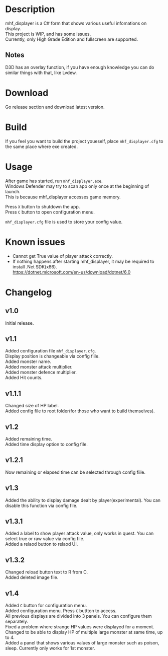 # Description
mhf_displayer is a C# form that shows various useful infomations on display.  
This project is WIP, and has some issues.  
Currently, only High Grade Edition and fullscreen are supported.   

## Notes
D3D has an overlay function, if you have enough knowledge you can do similar things with that, like Lvdew.  

# Download
Go release section and download latest version.

# Build
If you feel you want to build the project youeself, place `mhf_displayer.cfg` to the same place where exe created.

# Usage
After game has started, run `mhf_displayer.exe`.  
Windows Defender may try to scan app only once at the beginning of launch.  
This is because mhf_displayer accesses game memory.  

Press `X` button to shutdown the app.  
Press `C` button to open configuration menu.

`mhf_displayer.cfg` file is used to store your config value.  

# Known issues
- Cannot get True value of player attack correctly.  
- If nothing happens after starting mhf_displayer, it may be required to install .Net SDK(x86).  
https://dotnet.microsoft.com/en-us/download/dotnet/6.0


# Changelog

## v1.0
Initial release.

## v1.1
Added configuration file `mhf_displayer.cfg`.  
Display position is changeable via config fiile.  
Added monster name.  
Added monster attack multiplier.  
Added monster defence multiplier.  
Added Hit counts.

## v1.1.1
Changed size of HP label.  
Added config file to root folder(for those who want to build themselves).

## v1.2
Added remaining time.  
Added time display option to config file.  

## v1.2.1
Now remaining or elapsed time can be selected through config fiile.  

## v1.3
Added the ability to display damage dealt by player(experimental). You can disable this function via config file.

## v1.3.1
Added a label to show player attack value, only works in quest. You can select true or raw value via config file.  
Added a relaod button to relaod UI.

## v1.3.2
Changed reload button text to R from C.  
Added deleted image file.  

## v1.4
Added `C` button for configuration menu.  
Added configuration menu. Press `C` buttton to access.  
All previous displays are divided into 3 panels. You can configure them separately.  
Fixed a problem where strange HP values were displayed for a moment.  
Changed to be able to display HP of multiple large monster at same time, up to 4.   
Added a panel that shows various values of large monster such as poison, sleep. Currently only works for 1st monster.  

